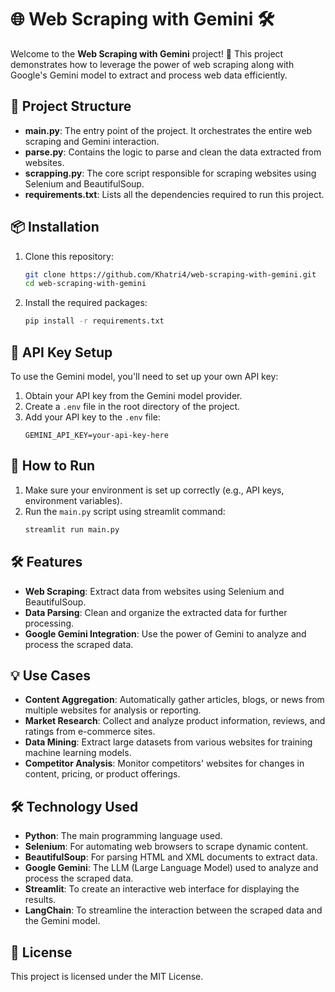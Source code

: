 # 🌐 Web Scraping with Gemini 🛠️

Welcome to the **Web Scraping with Gemini** project! 🚀 This project demonstrates how to leverage the power of web scraping along with Google's Gemini model to extract and process web data efficiently.

## 📁 Project Structure

- **main.py**: The entry point of the project. It orchestrates the entire web scraping and Gemini interaction.
- **parse.py**: Contains the logic to parse and clean the data extracted from websites.
- **scrapping.py**: The core script responsible for scraping websites using Selenium and BeautifulSoup.
- **requirements.txt**: Lists all the dependencies required to run this project.

## 📦 Installation

1. Clone this repository:
   ```bash
   git clone https://github.com/Khatri4/web-scraping-with-gemini.git
   cd web-scraping-with-gemini
   ```

2. Install the required packages:
   ```bash
   pip install -r requirements.txt
   ```

## 🔑 API Key Setup

To use the Gemini model, you'll need to set up your own API key:

1. Obtain your API key from the Gemini model provider.
2. Create a `.env` file in the root directory of the project.
3. Add your API key to the `.env` file:
   ```
   GEMINI_API_KEY=your-api-key-here
   ```

## 🚀 How to Run

1. Make sure your environment is set up correctly (e.g., API keys, environment variables).
2. Run the `main.py` script using streamlit command:
   ```bash
   streamlit run main.py
   ```
## 🛠️ Features
- **Web Scraping**: Extract data from websites using Selenium and BeautifulSoup.
- **Data Parsing**: Clean and organize the extracted data for further processing.
- **Google Gemini Integration**: Use the power of Gemini to analyze and process the scraped data.

## 💡 Use Cases

- **Content Aggregation**: Automatically gather articles, blogs, or news from multiple websites for analysis or reporting.
- **Market Research**: Collect and analyze product information, reviews, and ratings from e-commerce sites.
- **Data Mining**: Extract large datasets from various websites for training machine learning models.
- **Competitor Analysis**: Monitor competitors' websites for changes in content, pricing, or product offerings.

## 🛠️ Technology Used

- **Python**: The main programming language used.
- **Selenium**: For automating web browsers to scrape dynamic content.
- **BeautifulSoup**: For parsing HTML and XML documents to extract data.
- **Google Gemini**: The LLM (Large Language Model) used to analyze and process the scraped data.
- **Streamlit**: To create an interactive web interface for displaying the results.
- **LangChain**: To streamline the interaction between the scraped data and the Gemini model.


## 📄 License

This project is licensed under the MIT License.
